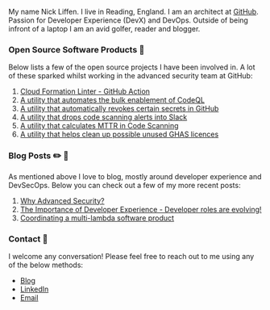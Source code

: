 My name Nick Liffen. I live in Reading, England. I am an architect at [GitHub](https://www.github.com/). Passion for Developer Experience (DevX) and DevOps. Outside of being infront of a laptop I am an avid golfer, reader and blogger.

### Open Source Software Products :eyes:

Below lists a few of the open source projects I have been involved in. A lot of these sparked whilst working in the advanced security team at GitHub:

1.  [Cloud Formation Linter - GitHub Action](https://github.com/ScottBrenner/cfn-lint-action)
2.  [A utility that automates the bulk enablement of CodeQL](https://github.com/NickLiffen/ghas-enablement)
3.  [A utility that automatically revokes certain secrets in GitHub](https://github.com/NickLiffen/GSSAR)
4.  [A utility that drops code scanning alerts into Slack](https://github.com/NickLiffen/CodeScanningToSlack)
5.  [A utility that calculates MTTR in Code Scanning](https://github.com/NickLiffen/GCSMTTR)
6.  [A utility that helps clean up possible unused GHAS licences](https://github.com/NickLiffen/ghas-licence)

### Blog Posts :pencil2: :closed_book:

As mentioned above I love to blog, mostly around developer experience and DevSecOps. Below you can check out a few of my more recent posts: 

1.  [Why Advanced Security?](https://nickliffen.dev/articles/why-advanced-security.html)
2.  [The Importance of Developer Experience - Developer roles are evolving!](https://nickliffen.dev/articles/developer-evolution.html)
3.  [Coordinating a multi-lambda software product](https://nickliffen.dev/articles/review-ghas-code-scanning-enterprise.html)

### Contact :email:

I welcome any conversation! Please feel free to reach out to me using any of the below methods: 

*   [Blog](https://www.nickliffen.dev/)
*   [LinkedIn](https://www.linkedin.com/in/nickliffen/)
*   [Email](mailto:nickliffen@gmail.com)
